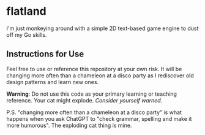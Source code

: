 # flatland

I'm just monkeying around with a simple 2D text-based game engine to dust off my Go skills.

## Instructions for Use

Feel free to use or reference this repository at your own risk. It will be changing more often than a chameleon at a disco party as I rediscover old design patterns and learn new ones.

**Warning**: Do not use this code as your primary learning or teaching reference. Your cat might explode. *Consider yourself warned.*


P.S. "changing more often than a chameleon at a disco party" is what happens when you ask ChatGPT to "check grammar, spelling and make it more humorous".  The exploding cat thing is mine.
